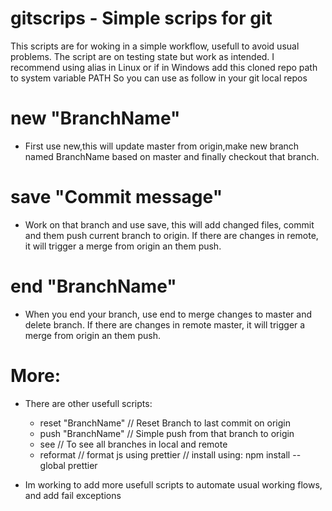 # gitscrips - Simple scrips for git

This scripts are for woking in a simple workflow, usefull to avoid usual problems.
The script are on testing state but work as intended.
I recommend using alias in Linux or if in Windows add this cloned repo path to system variable PATH
So you can use as follow in your git local repos

# new "BranchName"

- First use new,this will update master from origin,make new branch named BranchName based on master and finally checkout that branch.

# save "Commit message"

- Work on that branch and use save, this will add changed files, commit and them push current branch to origin. If there are changes in remote, it will trigger a merge from origin an them push.

# end "BranchName"

- When you end your branch, use end to merge changes to master and delete branch. If there are changes in remote master, it will trigger a merge from origin an them push.

# More:

- There are other usefull scripts:

  - reset "BranchName" // Reset Branch to last commit on origin
  - push "BranchName" // Simple push from that branch to origin
  - see // To see all branches in local and remote
  - reformat // format js using prettier // install using: npm install --global prettier
  
- Im working to add more usefull scripts to automate usual working flows, and add fail exceptions
